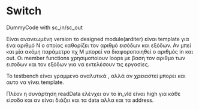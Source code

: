 # Switch
DummyCode with sc_in/sc_out

Είναι ανανεωμένη version το designed module(arditer) είναι template για ένα αριθμό Ν ο οποίος καθορίζει τον αριθμό εισόδων και εξόδων.
Αν μπεί και μία ακόμη παράμετρο πχ Μ μπορεί να διαφοροποιηθεί ο αριθμός in και out. Οι member functions χρησιμοποίουν loops με βαση τον
αριθμο των εισοδων και τον εξόδων για να εκτελέσουν τις εργασίες.

Το testbench είναι γραμμενο αναλυτικά , αλλά αν χρειαστεί μπορει και αυτο να γίνει template.

Πλέον η συνάρτηση readData ελένχει αν το in_vld είναι high για κάθε είσοδο και αν είναι διάζει και τα data αλλα και τα address.
